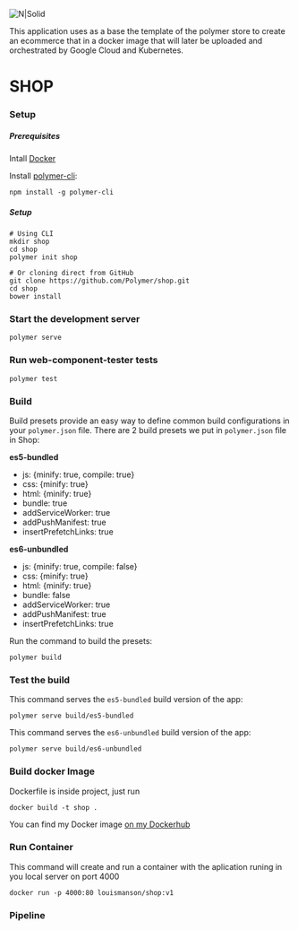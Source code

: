 ![N|Solid](http://www.maestriasenensenada.mx/images/modulos/cetys_universidad-logo.png)

This application uses as a base the template of the polymer store to create an ecommerce that in a docker image that will later be uploaded and orchestrated by Google Cloud and Kubernetes.

# SHOP

### Setup

##### Prerequisites

Intall [Docker](https://www.docker.com)

Install [polymer-cli](https://github.com/Polymer/polymer-cli):

    npm install -g polymer-cli


##### Setup
    # Using CLI
    mkdir shop
    cd shop
    polymer init shop

    # Or cloning direct from GitHub
    git clone https://github.com/Polymer/shop.git
    cd shop
    bower install

### Start the development server

    polymer serve

### Run web-component-tester tests

    polymer test

### Build

Build presets provide an easy way to define common build configurations in your `polymer.json` file. There are 2 build presets we put in `polymer.json` file in Shop:

**es5-bundled**

- js: {minify: true, compile: true}
- css: {minify: true}
- html: {minify: true}
- bundle: true
- addServiceWorker: true
- addPushManifest: true
- insertPrefetchLinks: true

**es6-unbundled**

- js: {minify: true, compile: false}
- css: {minify: true}
- html: {minify: true}
- bundle: false
- addServiceWorker: true
- addPushManifest: true
- insertPrefetchLinks: true

Run the command to build the presets:

    polymer build

### Test the build

This command serves the `es5-bundled` build version of the app:

    polymer serve build/es5-bundled

This command serves the `es6-unbundled` build version of the app:

    polymer serve build/es6-unbundled

### Build docker Image
Dockerfile is inside project, just run 

    docker build -t shop .

You can find my Docker image [on my Dockerhub](https://hub.docker.com/r/louismanson/shop/)

### Run Container
This command will create and run a container with the aplication runing in you local server on port 4000

    docker run -p 4000:80 louismanson/shop:v1

### Pipeline


